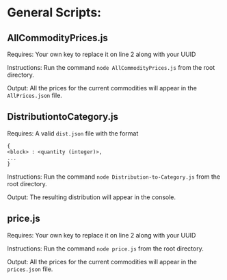 # General Scripts: 

## AllCommodityPrices.js
Requires: Your own key to replace it on line 2 along with your UUID 

Instructions: 
Run the command `node AllCommodityPrices.js` from the root directory. 

Output:
All the prices for the current commodities will appear in the `AllPrices.json` file. 

## DistributiontoCategory.js
Requires: A valid `dist.json` file with the format 
```
{
<block> : <quantity (integer)>,
...
}
```

Instructions: 
Run the command `node Distribution-to-Category.js` from the root directory. 

Output:
The resulting distribution will appear in the console.

## price.js 
Requires: Your own key to replace it on line 2 along with your UUID 

Instructions: 
Run the command `node price.js` from the root directory. 

Output:
All the prices for the current commodities will appear in the `prices.json` file. 
